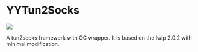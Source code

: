 # YYTun2Socks
![](https://travis-ci.org/Hmyy/YYTun2Socks.svg?branch=master)

A tun2socks framework with OC wrapper. It is based on the lwip 2.0.2 with minimal modification.
